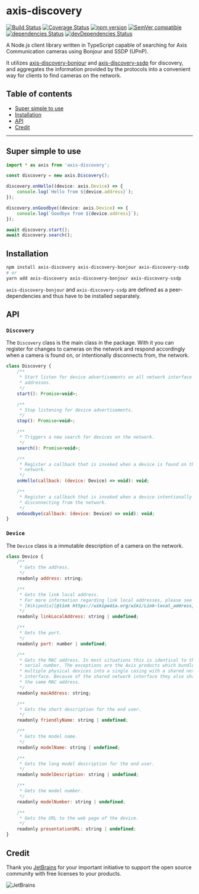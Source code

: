 # axis-discovery

[![Build Status](https://travis-ci.com/FantasticFiasco/axis-discovery-js.svg?branch=master)](https://travis-ci.com/FantasticFiasco/axis-discovery-js)
[![Coverage Status](https://coveralls.io/repos/github/FantasticFiasco/axis-discovery-js/badge.svg?branch=master)](https://coveralls.io/github/FantasticFiasco/axis-discovery-js?branch=master)
[![npm version](https://img.shields.io/npm/v/axis-discovery.svg)](https://www.npmjs.com/package/axis-discovery)
[![SemVer compatible](https://img.shields.io/badge/%E2%9C%85-SemVer%20compatible-blue)](https://semver.org/)
[![dependencies Status](https://david-dm.org/FantasticFiasco/axis-discovery-js/status.svg)](https://david-dm.org/FantasticFiasco/axis-discovery-js)
[![devDependencies Status](https://david-dm.org/FantasticFiasco/axis-discovery-js/dev-status.svg)](https://david-dm.org/FantasticFiasco/axis-discovery-js?type=dev)

A Node.js client library written in TypeScript capable of searching for Axis Communication cameras using Bonjour and SSDP (UPnP).

It utilizes [axis-discovery-bonjour](https://github.com/FantasticFiasco/axis-discovery-bonjour-js) and [axis-discovery-ssdp](https://github.com/FantasticFiasco/axis-discovery-ssdp-js) for discovery, and aggregates the information provided by the protocols into a convenient way for clients to find cameras on the network.

## Table of contents

- [Super simple to use](#super-simple-to-use)
- [Installation](#installation)
- [API](#api)
- [Credit](#credit)

---

## Super simple to use

```javascript
import * as axis from 'axis-discovery';

const discovery = new axis.Discovery();

discovery.onHello((device: axis.Device) => {
    console.log(`Hello from ${device.address}`);
});

discovery.onGoodbye((device: axis.Device) => {
    console.log(`Goodbye from ${device.address}`);
});

await discovery.start();
await discovery.search();
```

## Installation

```sh
npm install axis-discovery axis-discovery-bonjour axis-discovery-ssdp
# or
yarn add axis-discovery axis-discovery-bonjour axis-discovery-ssdp
```

`axis-discovery-bonjour` and `axis-discovery-ssdp` are defined as a peer-dependencies and thus have to be installed separately.

## API

### `Discovery`

The `Discovery` class is the main class in the package. With it you can register for changes to cameras on the network and respond accordingly when a camera is found on, or intentionally disconnects from, the network.

```javascript
class Discovery {
    /**
     * Start listen for device advertisements on all network interface
     * addresses.
     */
    start(): Promise<void>;

    /**
     * Stop listening for device advertisements.
     */
    stop(): Promise<void>;

    /**
     * Triggers a new search for devices on the network.
     */
    search(): Promise<void>;

    /**
     * Register a callback that is invoked when a device is found on the
     * network.
     */
    onHello(callback: (device: Device) => void): void;

    /**
     * Register a callback that is invoked when a device intentionally is
     * disconnecting from the network.
     */
    onGoodbye(callback: (device: Device) => void): void;
}
```

### `Device`

The `Device` class is a immutable description of a camera on the network.

```javascript
class Device {
    /**
     * Gets the address.
     */
    readonly address: string;

    /**
     * Gets the link local address.
     * For more information regarding link local addresses, please see
     * [Wikipedia]{@link https://wikipedia.org/wiki/Link-local_address}.
     */
    readonly linkLocalAddress: string | undefined;

    /**
     * Gets the port.
     */
    readonly port: number | undefined;

    /**
     * Gets the MAC address. In most situations this is identical to the
     * serial number. The exceptions are the Axis products which bundle
     * multiple physical devices into a single casing with a shared network
     * interface. Because of the shared network interface they also share
     * the same MAC address.
     */
    readonly macAddress: string;

    /**
     * Gets the short description for the end user.
     */
    readonly friendlyName: string | undefined;

    /**
     * Gets the model name.
     */
    readonly modelName: string | undefined;

    /**
     * Gets the long model description for the end user.
     */
    readonly modelDescription: string | undefined;

    /**
     * Gets the model number.
     */
    readonly modelNumber: string | undefined;

    /**
     * Gets the URL to the web page of the device.
     */
    readonly presentationURL: string | undefined;
}
```

## Credit

Thank you [JetBrains](https://www.jetbrains.com/) for your important initiative to support the open source community with free licenses to your products.

![JetBrains](./doc/resources/jetbrains.png)
